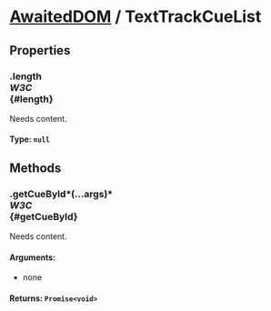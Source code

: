 # [AwaitedDOM](/docs/basic-interfaces/awaited-dom) <span>/</span> TextTrackCueList

## Properties

### .length <div class="specs"><i>W3C</i></div> {#length}

Needs content.

#### **Type**: `null`

## Methods

### .getCueById*(...args)* <div class="specs"><i>W3C</i></div> {#getCueById}

Needs content.

#### **Arguments**:


 - none

#### **Returns**: `Promise<void>`
